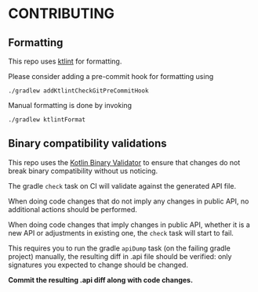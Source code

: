 # CONTRIBUTING

## Formatting

This repo uses [ktlint](https://github.com/JLLeitschuh/ktlint-gradle) for formatting.

Please consider adding a pre-commit hook for formatting using

```
./gradlew addKtlintCheckGitPreCommitHook
```
Manual formatting is done by invoking
```
./gradlew ktlintFormat
```

## Binary compatibility validations

This repo uses the [Kotlin Binary Validator](https://github.com/Kotlin/binary-compatibility-validator) to 
ensure that changes do not break binary compatibility without us noticing.

The gradle `check` task on CI will validate against the generated API file.

When doing code changes that do not imply any changes in public API, no additional actions should be performed. 

When doing code changes that imply changes in public API, whether it is a new API or adjustments in existing one, 
the `check` task will start to fail. 

This requires you to run the gradle `apiDump` task (on the failing gradle project) manually, the 
resulting diff in .api file should be verified: only signatures you expected to change should be changed.

**Commit the resulting .api diff along with code changes.**